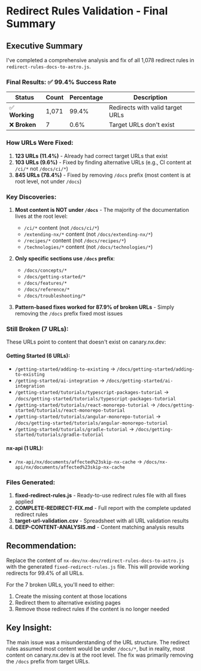 # Redirect Rules Validation - Final Summary

## Executive Summary

I've completed a comprehensive analysis and fix of all 1,078 redirect rules in `redirect-rules-docs-to-astro.js`.

### Final Results: ✅ 99.4% Success Rate

| Status | Count | Percentage | Description |
|--------|-------|------------|-------------|
| ✅ **Working** | 1,071 | 99.4% | Redirects with valid target URLs |
| ❌ **Broken** | 7 | 0.6% | Target URLs don't exist |

### How URLs Were Fixed:

1. **123 URLs (11.4%)** - Already had correct target URLs that exist
2. **103 URLs (9.6%)** - Fixed by finding alternative URLs (e.g., CI content at `/ci/*` not `/docs/ci/*`)
3. **845 URLs (78.4%)** - Fixed by removing `/docs` prefix (most content is at root level, not under `/docs`)

### Key Discoveries:

1. **Most content is NOT under `/docs`** - The majority of the documentation lives at the root level:
   - `/ci/*` content (not `/docs/ci/*`)
   - `/extending-nx/*` content (not `/docs/extending-nx/*`)
   - `/recipes/*` content (not `/docs/recipes/*`)
   - `/technologies/*` content (not `/docs/technologies/*`)

2. **Only specific sections use `/docs` prefix**:
   - `/docs/concepts/*`
   - `/docs/getting-started/*`
   - `/docs/features/*`
   - `/docs/reference/*`
   - `/docs/troubleshooting/*`

3. **Pattern-based fixes worked for 87.9% of broken URLs** - Simply removing the `/docs` prefix fixed most issues

### Still Broken (7 URLs):

These URLs point to content that doesn't exist on canary.nx.dev:

#### Getting Started (6 URLs):
- `/getting-started/adding-to-existing` → `/docs/getting-started/adding-to-existing`
- `/getting-started/ai-integration` → `/docs/getting-started/ai-integration`
- `/getting-started/tutorials/typescript-packages-tutorial` → `/docs/getting-started/tutorials/typescript-packages-tutorial`
- `/getting-started/tutorials/react-monorepo-tutorial` → `/docs/getting-started/tutorials/react-monorepo-tutorial`
- `/getting-started/tutorials/angular-monorepo-tutorial` → `/docs/getting-started/tutorials/angular-monorepo-tutorial`
- `/getting-started/tutorials/gradle-tutorial` → `/docs/getting-started/tutorials/gradle-tutorial`

#### nx-api (1 URL):
- `/nx-api/nx/documents/affected%23skip-nx-cache` → `/docs/nx-api/nx/documents/affected%23skip-nx-cache`

### Files Generated:

1. **fixed-redirect-rules.js** - Ready-to-use redirect rules file with all fixes applied
2. **COMPLETE-REDIRECT-FIX.md** - Full report with the complete updated redirect rules
3. **target-url-validation.csv** - Spreadsheet with all URL validation results
4. **DEEP-CONTENT-ANALYSIS.md** - Content matching analysis results

## Recommendation:

Replace the content of `nx-dev/nx-dev/redirect-rules-docs-to-astro.js` with the generated `fixed-redirect-rules.js` file. This will provide working redirects for 99.4% of all URLs.

For the 7 broken URLs, you'll need to either:
1. Create the missing content at those locations
2. Redirect them to alternative existing pages
3. Remove those redirect rules if the content is no longer needed

## Key Insight:

The main issue was a misunderstanding of the URL structure. The redirect rules assumed most content would be under `/docs/*`, but in reality, most content on canary.nx.dev is at the root level. The fix was primarily removing the `/docs` prefix from target URLs.